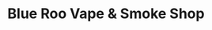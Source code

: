 ---
title: "Blue Roo Vape & Smoke Shop"
url: /knoxville/blue-roo-vape-and-smoke-shop/
shop: e-cigarette
---